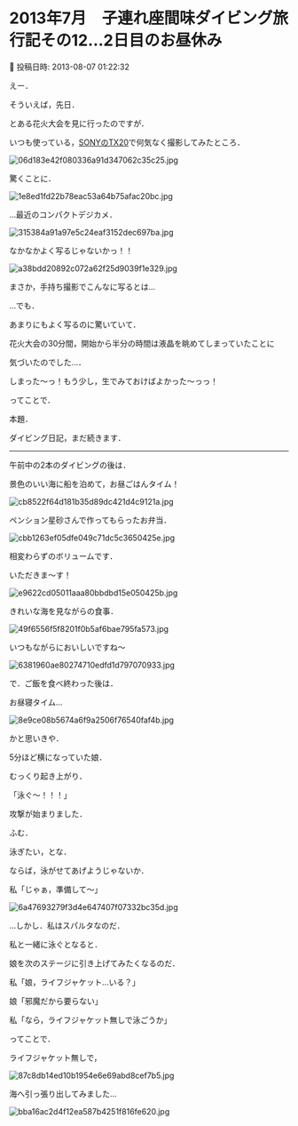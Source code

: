 # 2013年7月　子連れ座間味ダイビング旅行記その12…2日目のお昼休み

📅 投稿日時: 2013-08-07 01:22:32

えー．


そういえば，先日．


とある花火大会を見に行ったのですが．


いつも使っている，[SONYのTX20](ecf2754342d380ea1db09caa20d935657.md)で何気なく撮影してみたところ．




![06d183e42f080336a91d347062c35c25.jpg](images/06d183e42f080336a91d347062c35c25.jpg)




驚くことに．




![1e8ed1fd22b78eac53a64b75afac20bc.jpg](images/1e8ed1fd22b78eac53a64b75afac20bc.jpg)




…最近のコンパクトデジカメ．




![315384a91a97e5c24eaf3152dec697ba.jpg](images/315384a91a97e5c24eaf3152dec697ba.jpg)




なかなかよく写るじゃないかっ！！




![a38bdd20892c072a62f25d9039f1e329.jpg](images/a38bdd20892c072a62f25d9039f1e329.jpg)




まさか，手持ち撮影でこんなに写るとは…





…でも．


あまりにもよく写るのに驚いていて．


花火大会の30分間，開始から半分の時間は液晶を眺めてしまっていたことに


気づいたのでした…．


しまった～っ！もう少し，生でみておけばよかった～っっ！





ってことで．


本題．


ダイビング日記，まだ続きます．


---





午前中の2本のダイビングの後は．


景色のいい海に船を泊めて，お昼ごはんタイム！




![cb8522f64d181b35d89dc421d4c9121a.jpg](images/cb8522f64d181b35d89dc421d4c9121a.jpg)







ペンション星砂さんで作ってもらったお弁当．




![cbb1263ef05dfe049c71dc5c3650425e.jpg](images/cbb1263ef05dfe049c71dc5c3650425e.jpg)




相変わらずのボリュームです．





いただきま～す！




![e9622cd05011aaa80bbdbd15e050425b.jpg](images/e9622cd05011aaa80bbdbd15e050425b.jpg)




きれいな海を見ながらの食事．




![49f6556f5f8201f0b5af6bae795fa573.jpg](images/49f6556f5f8201f0b5af6bae795fa573.jpg)




いつもながらにおいしいですね～




![6381960ae80274710edfd1d797070933.jpg](images/6381960ae80274710edfd1d797070933.jpg)







で．ご飯を食べ終わった後は．


お昼寝タイム…




![8e9ce08b5674a6f9a2506f76540faf4b.jpg](images/8e9ce08b5674a6f9a2506f76540faf4b.jpg)




かと思いきや．


5分ほど横になっていた娘．





むっくり起き上がり．


「泳ぐ～！！！」


攻撃が始まりました．


ふむ．


泳ぎたい，とな．


ならば，泳がせてあげようじゃないか．





私「じゃぁ，準備して～」




![6a47693279f3d4e647407f07332bc35d.jpg](images/6a47693279f3d4e647407f07332bc35d.jpg)







…しかし．私はスパルタなのだ．


私と一緒に泳ぐとなると．


娘を次のステージに引き上げてみたくなるのだ．





私「娘，ライフジャケット…いる？」


娘「邪魔だから要らない」


私「なら，ライフジャケット無しで泳ごうか」





ってことで．


ライフジャケット無しで，




![87c8db14ed10b1954e6e69abd8cef7b5.jpg](images/87c8db14ed10b1954e6e69abd8cef7b5.jpg)







海へ引っ張り出してみました…




![bba16ac2d4f12ea587b4251f816fe620.jpg](images/bba16ac2d4f12ea587b4251f816fe620.jpg)
